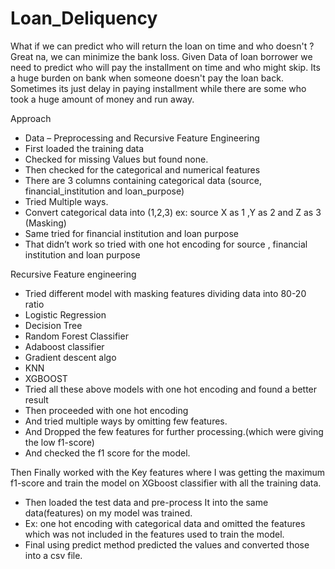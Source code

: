 # Loan_Deliquency
What if we can predict who will return the loan on time and who doesn't ? Great na, we can minimize the bank loss.
Given Data of loan borrower we need to predict who will pay the installment on time and who might skip. Its a huge burden on bank when someone doesn't pay the loan back. Sometimes its just delay in paying installment while there are some who took a huge amount of money and run away.

Approach
-	Data – Preprocessing and Recursive Feature Engineering
-	First loaded the training data
-	Checked for missing Values but found none.
-	Then checked for the categorical and numerical features
-	There are 3 columns containing categorical data (source, financial_institution and loan_purpose)
-	Tried Multiple ways.
-	Convert categorical data into (1,2,3) ex:  source X as 1 ,Y as 2 and Z as 3 (Masking)
-	Same tried for financial institution and loan purpose
-	That didn’t work so tried with one hot encoding for source , financial institution and loan purpose

Recursive Feature engineering
-	Tried different model with masking features dividing data into 80-20 ratio
-	Logistic Regression
-	Decision Tree
-	Random Forest Classifier
-	Adaboost classifier
-	Gradient descent algo
-	KNN
-	XGBOOST
-	Tried all these above models with one hot encoding and found a better result
-	Then proceeded with one hot encoding
-	And tried multiple ways by omitting few features.
-	And Dropped the few features for further processing.(which were giving the low f1-score)
-	And checked the f1 score for the model.

Then Finally worked with the Key features where I was getting the maximum f1-score and train the model on XGboost classifier with all the training data.
- Then loaded the test data and pre-process It into the same data(features) on my model was trained.
-	Ex: one hot encoding with categorical data and omitted the features which was not included in the features used to train the model.
-	Final using predict method predicted the values and converted those into a csv file.






